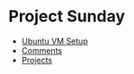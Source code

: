 # Project Sunday

* [Ubuntu VM Setup](https://projectsunday.github.io/Public/UbuntuVMSetup.html)
* [Comments](https://projectsunday.github.io/docs/comments)
* [Projects](https://projectsunday.github.io/docs/projects)
